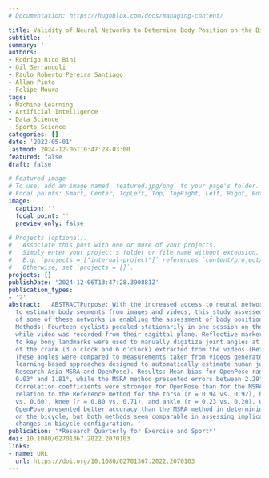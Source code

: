 ```yaml
---
# Documentation: https://hugoblox.com/docs/managing-content/

title: Validity of Neural Networks to Determine Body Position on the Bicycle
subtitle: ''
summary: ''
authors:
- Rodrigo Rico Bini
- Gil Serrancoli
- Paulo Roberto Pereira Santiago
- Allan Pinto
- Felipe Moura
tags:
- Machine Learning
- Artificial Intelligence
- Data Science
- Sports Science
categories: []
date: '2022-05-01'
lastmod: 2024-12-06T10:47:28-03:00
featured: false
draft: false

# Featured image
# To use, add an image named `featured.jpg/png` to your page's folder.
# Focal points: Smart, Center, TopLeft, Top, TopRight, Left, Right, BottomLeft, Bottom, BottomRight.
image:
  caption: ''
  focal_point: ''
  preview_only: false

# Projects (optional).
#   Associate this post with one or more of your projects.
#   Simply enter your project's folder or file name without extension.
#   E.g. `projects = ["internal-project"]` references `content/project/deep-learning/index.md`.
#   Otherwise, set `projects = []`.
projects: []
publishDate: '2024-12-06T13:47:28.390881Z'
publication_types:
- '2'
abstract: ' ABSTRACTPurpose: With the increased access to neural networks trained
  to estimate body segments from images and videos, this study assessed the validity
  of some of these networks in enabling the assessment of body position on the bicycle.
  Methods: Fourteen cyclists pedaled stationarily in one session on their own bicycles
  while video was recorded from their sagittal plane. Reflective markers attached
  to key bony landmarks were used to manually digitize joint angles at two positions
  of the crank (3 o’clock and 6 o’clock) extracted from the videos (Reference method).
  These angles were compared to measurements taken from videos generated by two deep
  learning-based approaches designed to automatically estimate human joints (Microsoft
  Research Asia-MSRA and OpenPose). Results: Mean bias for OpenPose ranged between
  0.03° and 1.81°, while the MSRA method presented errors between 2.29° and 12.15°.
  Correlation coefficients were stronger for OpenPose than for the MSRA method in
  relation to the Reference method for the torso (r = 0.94 vs. 0.92), hip (r = 0.69
  vs. 0.60), knee (r = 0.80 vs. 0.71), and ankle (r = 0.23 vs. 0.20). Conclusion:
  OpenPose presented better accuracy than the MSRA method in determining body position
  on the bicycle, but both methods seem comparable in assessing implications from
  changes in bicycle configuration. '
publication: '*Research Quarterly for Exercise and Sport*'
doi: 10.1080/02701367.2022.2070103
links:
- name: URL
  url: https://doi.org/10.1080/02701367.2022.2070103
---
```

